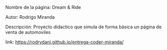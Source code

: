 Nombre de la página: Dream & Ride

Autor: Rodrigo Miranda

Descripción: Proyecto didactico que simula de forma básica un página de venta de automoviles

link: https://rodrydani.github.io/entrega-coder-miranda/
